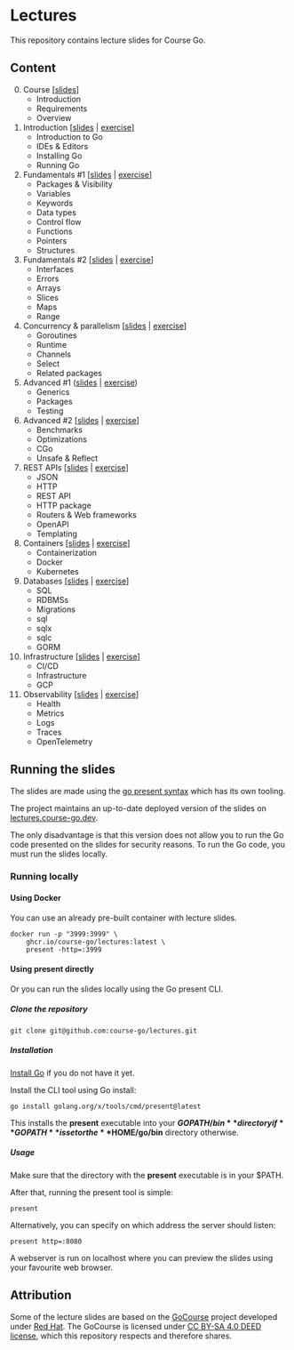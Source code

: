 # Lectures

This repository contains lecture slides for Course Go.

## Content

0. Course [[slides](https://lectures.course-go.dev/00-course.slide)]
    - Introduction
    - Requirements
    - Overview
1. Introduction [[slides](https://lectures.course-go.dev/01-introduction.slide) | [exercise](https://github.com/course-go/exercises/blob/master/01-workspace-setup-and-project-basics/README.md)]
    - Introduction to Go
    - IDEs & Editors
    - Installing Go
    - Running Go
2. Fundamentals #1 [[slides](https://lectures.course-go.dev/02-fundamentals.slide) | [exercise](https://github.com/course-go/exercises/blob/master/02-simple-katas/README.md)]
    - Packages & Visibility
    - Variables
    - Keywords
    - Data types
    - Control flow
    - Functions
    - Pointers
    - Structures
3. Fundamentals #2 [[slides](https://lectures.course-go.dev/03-fundamentals.slide) | [exercise](https://github.com/course-go/exercises/blob/master/03-data-structures-katas/README.md)]
    - Interfaces
    - Errors
    - Arrays
    - Slices
    - Maps
    - Range
4. Concurrency & parallelism [[slides](https://lectures.course-go.dev/04-concurrency-and-parallelism.slide) | [exercise](https://github.com/course-go/exercises/blob/master/04-concurrency-and-parallelism/README.md)]
    - Goroutines
    - Runtime
    - Channels
    - Select
    - Related packages
5. Advanced #1 ([slides](https://lectures.course-go.dev/05-advanced.slide) | [exercise](https://github.com/course-go/exercises/blob/master/05-generics-and-testing/README.md))
    - Generics
    - Packages
    - Testing
6. Advanced #2 [[slides](https://lectures.course-go.dev/06-advanced.slide) | [exercise](https://github.com/course-go/exercises/blob/master/06-pprof/README.md)]
    - Benchmarks
    - Optimizations
    - CGo
    - Unsafe & Reflect
7. REST APIs [[slides](https://lectures.course-go.dev/07-rest-api.slide) | [exercise](https://github.com/course-go/exercises/blob/master/07-rest-api/README.md)]
    - JSON
    - HTTP
    - REST API
    - HTTP package
    - Routers & Web frameworks
    - OpenAPI
    - Templating
8. Containers [[slides](https://lectures.course-go.dev/08-containers.slide) | [exercise](https://github.com/course-go/exercises/blob/master/08-docker/README.md)]
    - Containerization 
    - Docker
    - Kubernetes
9. Databases [[slides](https://lectures.course-go.dev/09-databases.slide) | [exercise](https://github.com/course-go/exercises/blob/master/09-databases/README.md)]
    - SQL
    - RDBMSs
    - Migrations
    - sql
    - sqlx
    - sqlc
    - GORM
10. Infrastructure [[slides](https://lectures.course-go.dev/10-infrastructure.slide) | [exercise](https://github.com/course-go/exercises/blob/master/10-infrastructure/README.md)]
    - CI/CD
    - Infrastructure
    - GCP
11. Observability [[slides](https://lectures.course-go.dev/11-observability.slide) | [exercise](https://github.com/course-go/exercises/blob/master/11-observability/README.md)]
    - Health
    - Metrics
    - Logs
    - Traces
    - OpenTelemetry

## Running the slides

The slides are made using the [go present syntax](https://pkg.go.dev/golang.org/x/tools/present) which has its own tooling.

The project maintains an up-to-date deployed version of the slides on [lectures.course-go.dev](lectures.course-go.dev).

The only disadvantage is that this version does not allow you to run the Go code presented on the slides for security reasons. 
To run the Go code, you must run the slides locally.

### Running locally

#### Using Docker

You can use an already pre-built container with lecture slides.

```
docker run -p "3999:3999" \
    ghcr.io/course-go/lectures:latest \
    present -http=:3999
```

#### Using present directly

Or you can run the slides locally using the Go present CLI.

##### Clone the repository

```
git clone git@github.com:course-go/lectures.git
```

##### Installation

[Install Go](https://go.dev/doc/install) if you do not have it yet.

Install the CLI tool using Go install:

```
go install golang.org/x/tools/cmd/present@latest
```

This installs the **present** executable into your 
**$GOPATH/bin** directory if **GOPATH** is set or the 
**$HOME/go/bin** directory otherwise.

##### Usage

Make sure that the directory with the **present** executable is in your $PATH. 

After that, running the present tool is simple:

```
present
```

Alternatively, you can specify on which address the server should listen:

```
present http=:8080
```

A webserver is run on localhost where you can preview the slides using your favourite web browser.

## Attribution

Some of the lecture slides are based on the [GoCourse](https://github.com/RedHatOfficial/GoCourse) 
project developed under [Red Hat](https://github.com/RedHatOfficial). The GoCourse is licensed under 
[CC BY-SA 4.0 DEED license](https://creativecommons.org/licenses/by-sa/4.0/deed.en), which this 
repository respects and therefore shares.

